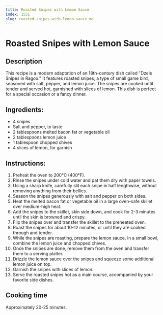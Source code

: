 ```yaml
---
title: Roasted Snipes with Lemon Sauce
index: 1551
slug: roasted-snipes-with-lemon-sauce.md
---
```


# Roasted Snipes with Lemon Sauce

## Description
This recipe is a modern adaptation of an 18th-century dish called "Dzels Snipes in Ragoo." It features roasted snipes, a type of small game bird, seasoned with salt, pepper, and lemon juice. The snipes are cooked until tender and served hot, garnished with slices of lemon. This dish is perfect for a special occasion or a fancy dinner.

## Ingredients:
- 4 snipes
- Salt and pepper, to taste
- 2 tablespoons melted bacon fat or vegetable oil
- 2 tablespoons lemon juice
- 1 tablespoon chopped chives
- 4 slices of lemon, for garnish

## Instructions:
1. Preheat the oven to 200°C (400°F).
2. Rinse the snipes under cold water and pat them dry with paper towels.
3. Using a sharp knife, carefully slit each snipe in half lengthwise, without removing anything from their bellies.
4. Season the snipes generously with salt and pepper on both sides.
5. Heat the melted bacon fat or vegetable oil in a large oven-safe skillet over medium-high heat.
6. Add the snipes to the skillet, skin side down, and cook for 2-3 minutes until the skin is browned and crispy.
7. Flip the snipes over and transfer the skillet to the preheated oven.
8. Roast the snipes for about 10-12 minutes, or until they are cooked through and tender.
9. While the snipes are roasting, prepare the lemon sauce. In a small bowl, combine the lemon juice and chopped chives.
10. Once the snipes are done, remove them from the oven and transfer them to a serving platter.
11. Drizzle the lemon sauce over the snipes and squeeze some additional lemon juice on top.
12. Garnish the snipes with slices of lemon.
13. Serve the roasted snipes hot as a main course, accompanied by your favorite side dishes.

## Cooking time
Approximately 20-25 minutes.
